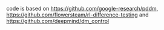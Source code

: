 
code is based on https://github.com/google-research/pddm, https://github.com/flowersteam/rl-difference-testing and https://github.com/deepmind/dm_control
